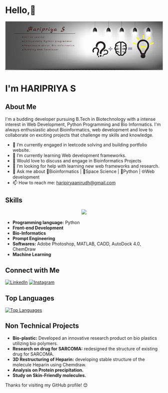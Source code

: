 # Hello,👋
<p align="center">
  <img src="https://github.com/hari250823/private/blob/main/Group%20269.png" alt="Banner" />
</p>


# I'm **HARIPRIYA S** 

## About Me

I'm a budding developer pursuing B.Tech in Biotechnology with a intense interest in Web Development, Python Programming and Bio Informatics. I'm always enthusiastic about Bioinformatics, web development and love to collaborate on exciting projects that challenge my skills and knowledge.

- 🔭 I’m currently engaged in leetcode solving and building portfolio website.
- 🌱 I’m currently learning Web development frameworks.
- 👯 Would love to discuss and engage in Bioinformatics Projects
- 🤔 I’m looking for help with learning new web frameworks and research.
- 💬 Ask me about 🧬Bioinformatics | 🚀Space Science | 🐍Python | 🌐Web development
- 📫 How to reach me: [haripiryaanirudh@gmail.com](mailto:haripiryaanirudh@gmail.com)

## Skills
<p align="center">
  <a href="https://skillicons.dev">
    <img src= "https://skillicons.dev/icons?i=python,pycharm,vscode,html,css,js,figma,matlab,ps,xd" />
  </a>
</p>

- **Programming language:** Python
- **Front-end Development**
- **Bio-Informatics**
- **Prompt Engineering**
- **Softwares:** Adobe Photoshop, MATLAB, CADD, AutoDock 4.0, ChemDraw
- **Machine Learning**


## Connect with Me
[![LinkedIn](https://img.shields.io/badge/LinkedIn-0077B5?style=for-the-badge&logo=linkedin&logoColor=white)](https://www.linkedin.com/in/haripriya-s-2a925821b/)
[![Instagram](https://img.shields.io/badge/Instagram-E4405F?style=for-the-badge&logo=instagram&logoColor=white)](https://www.instagram.com/__hari__priya.__/)


## Top Languages
[![Top Languages](https://github-readme-stats.vercel.app/api/top-langs/?username=anirxudh&layout=compact&theme=radical)](https://github.com/anirxudh)

## Non Technical Projects
- **Bio-plastic:** Developed an innovative research product on bio plastics utilizing bio polymers.
- **Research on drug for SARCOMA:** redesigned the structure of existing drug for SARCOMA.
- **3D Restructuring of Heparin:** developing stable structure of the molecule Heparin using Chemdraw.
- **Analysis on Protein precipitation.**
- **Study on Skin-Friendly molecules.**

Thanks for visiting my GitHub profile! 😊
